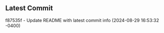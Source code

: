 
## Latest Commit
f87535f - Update README with latest commit info (2024-08-29 16:53:32 -0400) <Yunxi-Zhou>
